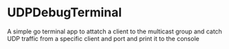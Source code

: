# UDPDebugTerminal
A simple go terminal app to attatch a client to the multicast group and catch UDP traffic from a specific client and port and print it to the console
